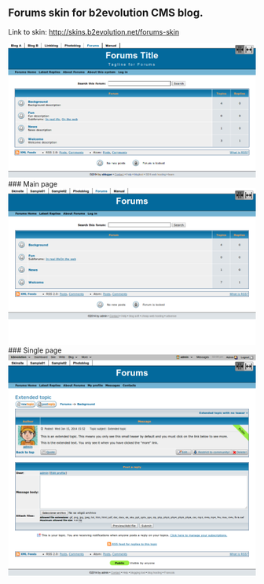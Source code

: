 ## Forums skin for b2evolution CMS blog.

Link to skin: http://skins.b2evolution.net/forums-skin

<img src="skinshot-big.png"/>
<br/>
### Main page
<img src="forums-entire_page-main.png"/><br/>
### Single page
<img src="forums-entire_page-topic_view.png"/><br/>
